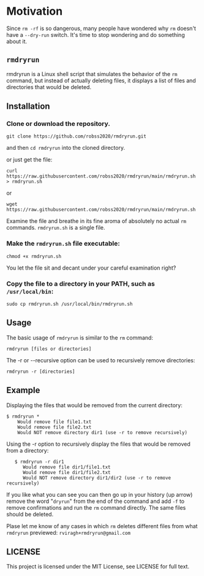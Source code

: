 # Motivation

Since `rm -rf` is so dangerous, many people have wondered why `rm` doesn't have a `--dry-run` switch.  It's time to stop wondering and do something about it.

## `rmdryrun`

rmdryrun is a Linux shell script that simulates the behavior of the `rm` command, but instead of actually deleting files, it displays a list of files and directories that would be deleted.

## Installation

### Clone or download the repository.

```
git clone https://github.com/robss2020/rmdryrun.git
```

and then `cd rmdryrun` into the cloned directory.

or just get the file:


```
curl https://raw.githubusercontent.com/robss2020/rmdryrun/main/rmdryrun.sh > rmdryrun.sh
```

or

```
wget https://raw.githubusercontent.com/robss2020/rmdryrun/main/rmdryrun.sh
```

Examine the file and breathe in its fine aroma of absolutely no actual `rm` commands.  `rmdryrun.sh` is a single file.

### Make the `rmdryrun.sh` file executable:

```
chmod +x rmdryrun.sh
```

You let the file sit and decant under your careful examination right?

### Copy the file to a directory in your PATH, such as `/usr/local/bin`:

```
sudo cp rmdryrun.sh /usr/local/bin/rmdryrun.sh
```


## Usage

The basic usage of `rmdryrun` is similar to the `rm` command:

```
rmdryrun [files or directories]
```

The -r or --recursive option can be used to recursively remove directories:

```
rmdryrun -r [directories]
```

## Example

Displaying the files that would be removed from the current directory:

```
$ rmdryrun *
	Would remove file file1.txt
	Would remove file file2.txt
	Would NOT remove directory dir1 (use -r to remove recursively)
```

Using the -r option to recursively display the files that would be removed from a directory:

```
   $ rmdryrun -r dir1
	  Would remove file dir1/file1.txt
	  Would remove file dir1/file2.txt
	  Would NOT remove directory dir1/dir2 (use -r to remove recursively)
```

If you like what you can see you can then go up in your history (up arrow) remove the word "`dryrun`" from the end of the command and add `-f` to remove confirmations and run the `rm` command directly. The same files should be deleted.

Plase let me know of any cases in which `rm` deletes different files from what `rmdryrun` previewed: `rviragh+rmdryrun@gmail.com`

## LICENSE

This project is licensed under the MIT License, see LICENSE for full text.